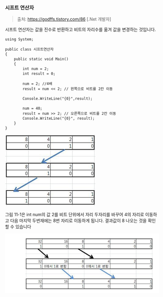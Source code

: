 ### 시프트 연산자

> 출처: https://godffs.tistory.com/86 [.Net 개발자]

시프트 연산자는 값을 진수로 반환하고 비트의 자리수를 옮겨 값을 변경하는 것입니다.

``` 
using System;

public class 시프트연산자
{
    public static void Main()
    {
        int num = 2;
        int result = 0;

        num = 2; //4배
        result = num << 2; // 왼쪽으로 비트를 2칸 이동

        Console.WriteLine("{0}",result);

        num = 40;
        result = num >> 2; // 오른쪽으로 비트를 2칸 이동
        Console.WriteLine("{0}", result);
    }
}
```

![img](../../\image\195DC0154A786A0D01)

그림 11-1은 int num의 값 2를 비트 단위에서 자리 두자리를 바꾸어 4의 자리로
이동하고 다음 마지막 두번재에는 8번 자리로 이동하게 됩니다.
결과값이 8 나오는 것을 확인 할 수 있습니다

![image-20200123112539820](../../image\image-20200123112539820.png)